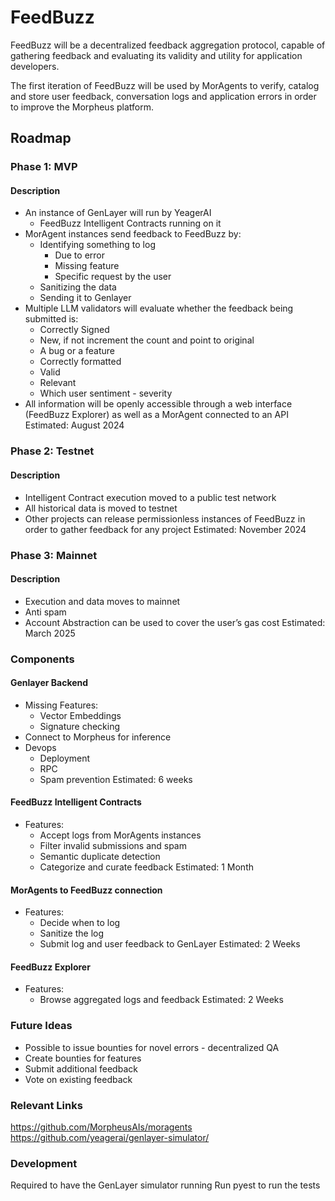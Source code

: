 # FeedBuzz

FeedBuzz will be a decentralized feedback aggregation protocol, capable of gathering feedback and evaluating its validity and utility for application developers.

The first iteration of FeedBuzz will be used by MorAgents to verify, catalog and store user feedback, conversation logs and application errors in order to improve the Morpheus platform.

## Roadmap
### Phase 1: MVP
#### Description
- An instance of GenLayer will run by YeagerAI
    - FeedBuzz Intelligent Contracts running on it
- MorAgent instances send feedback to FeedBuzz by:
    - Identifying something to log
        - Due to error
        - Missing feature
        - Specific request by the user
    - Sanitizing the data 
    - Sending it to Genlayer
- Multiple LLM validators will evaluate whether the feedback being submitted is:
    - Correctly Signed
    - New, if not increment the count and point to original
    - A bug or a feature
    - Correctly formatted
    - Valid
    - Relevant
    - Which user sentiment - severity
- All information will be openly accessible through a web interface (FeedBuzz Explorer) as well as a MorAgent connected to an API
Estimated: August 2024


### Phase 2: Testnet
#### Description
- Intelligent Contract execution moved to a public test network
- All historical data is moved to testnet
- Other projects can release permissionless instances of FeedBuzz in order to gather feedback for any project
Estimated: November 2024


### Phase 3: Mainnet
#### Description
- Execution and data moves to mainnet
- Anti spam
- Account Abstraction can be used to cover the user’s gas cost
Estimated: March 2025

### Components
#### Genlayer Backend
- Missing Features:
    - Vector Embeddings
    - Signature checking
- Connect to Morpheus for inference
- Devops
    - Deployment
    - RPC
    - Spam prevention
Estimated: 6 weeks


#### FeedBuzz Intelligent Contracts
- Features: 
    - Accept logs from MorAgents instances
    - Filter invalid submissions and spam
    - Semantic duplicate detection
    - Categorize and curate feedback
Estimated: 1 Month

#### MorAgents to FeedBuzz connection
- Features:
    - Decide when to log
    - Sanitize the log
    - Submit log and user feedback to GenLayer
Estimated: 2 Weeks


#### FeedBuzz Explorer
- Features:
    - Browse aggregated logs and feedback
Estimated: 2 Weeks


### Future Ideas
- Possible to issue bounties for novel errors - decentralized QA
- Create bounties for features
- Submit additional feedback
- Vote on existing feedback


### Relevant Links
https://github.com/MorpheusAIs/moragents
https://github.com/yeagerai/genlayer-simulator/


### Development

Required to have the GenLayer simulator running
Run pyest to run the tests
